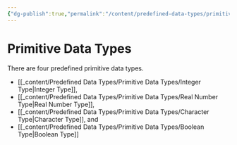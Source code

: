 ```yaml
---
{"dg-publish":true,"permalink":"/content/predefined-data-types/primitive-data-types/","created":"2023-07-03T09:28:07.494+02:00","updated":"2023-07-08T19:03:32.096+02:00"}
---
```



# Primitive Data Types

There are four predefined primitive data types.
- [[_content/Predefined Data Types/Primitive Data Types/Integer Type\|Integer Type]],
- [[_content/Predefined Data Types/Primitive Data Types/Real Number Type\|Real Number Type]],
- [[_content/Predefined Data Types/Primitive Data Types/Character Type\|Character Type]], and
- [[_content/Predefined Data Types/Primitive Data Types/Boolean Type\|Boolean Type]]